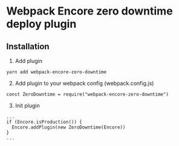 # Webpack Encore zero downtime deploy plugin

## Installation

1. Add plugin

```
yarn add webpack-encore-zero-downtime
```


2. Add plugin to your webpack config (webpack.config.js)

```
const ZeroDowntime = require("webpack-encore-zero-downtime")
```

3. Init plugin

```
...
if (Encore.isProduction()) {
  Encore.addPlugin(new ZeroDowntime(Encore))
}
...
```


